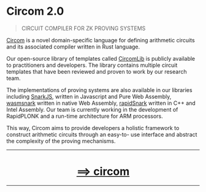 # Circom 2.0

> CIRCUIT COMPILER FOR ZK PROVING SYSTEMS

[Circom](https://iden3.io/circom) is a novel domain-specific language for defining arithmetic circuits and its associated compiler written in Rust language.

Our open-source library of templates called [CircomLib](https://github.com/iden3/circomlib) is publicly available to practitioners and developers. The library contains multiple circuit templates that have been reviewed and proven to work by our research team.

The implementations of proving systems are also available in our libraries including [SnarkJS](https://github.com/iden3/snarkjs), written in Javascript and Pure Web Assembly, [wasmsnark](https://github.com/iden3/wasmsnark) written in native Web Assembly, [rapidSnark](https://github.com/iden3/rapidsnark) written in C++ and Intel Assembly. Our team is currently working in the development of RapidPLONK and a run-time architecture for ARM processors.

This way, Circom aims to provide developers a holistic framework to construct arithmetic circuits through an easy-to- use interface and abstract the complexity of the proving mechanisms.

---

# <div align="center"><b>[==> circom](https://docs.circom.io/)</b></div>

---